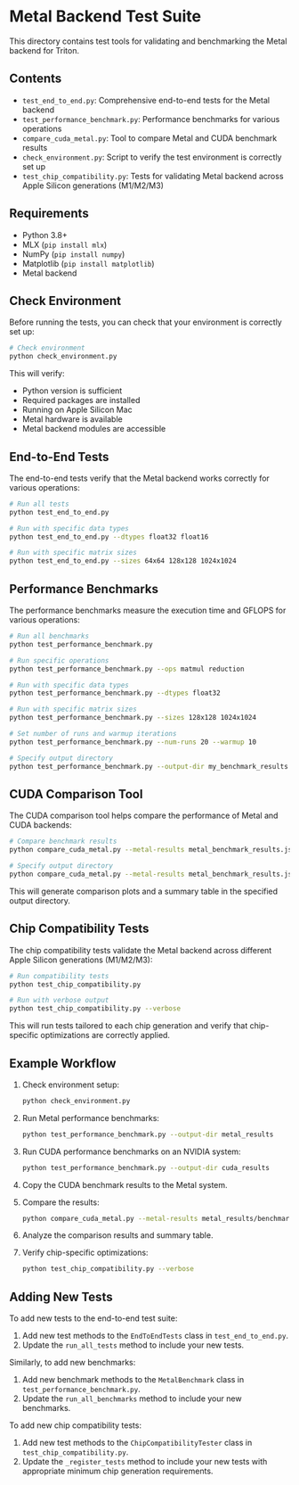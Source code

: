 # Metal Backend Test Suite

This directory contains test tools for validating and benchmarking the Metal backend for Triton.

## Contents

- `test_end_to_end.py`: Comprehensive end-to-end tests for the Metal backend
- `test_performance_benchmark.py`: Performance benchmarks for various operations
- `compare_cuda_metal.py`: Tool to compare Metal and CUDA benchmark results
- `check_environment.py`: Script to verify the test environment is correctly set up
- `test_chip_compatibility.py`: Tests for validating Metal backend across Apple Silicon generations (M1/M2/M3)

## Requirements

- Python 3.8+
- MLX (`pip install mlx`)
- NumPy (`pip install numpy`)
- Matplotlib (`pip install matplotlib`)
- Metal backend

## Check Environment

Before running the tests, you can check that your environment is correctly set up:

```bash
# Check environment
python check_environment.py
```

This will verify:
- Python version is sufficient
- Required packages are installed
- Running on Apple Silicon Mac
- Metal hardware is available
- Metal backend modules are accessible

## End-to-End Tests

The end-to-end tests verify that the Metal backend works correctly for various operations:

```bash
# Run all tests
python test_end_to_end.py

# Run with specific data types
python test_end_to_end.py --dtypes float32 float16

# Run with specific matrix sizes
python test_end_to_end.py --sizes 64x64 128x128 1024x1024
```

## Performance Benchmarks

The performance benchmarks measure the execution time and GFLOPS for various operations:

```bash
# Run all benchmarks
python test_performance_benchmark.py

# Run specific operations
python test_performance_benchmark.py --ops matmul reduction

# Run with specific data types
python test_performance_benchmark.py --dtypes float32

# Run with specific matrix sizes
python test_performance_benchmark.py --sizes 128x128 1024x1024

# Set number of runs and warmup iterations
python test_performance_benchmark.py --num-runs 20 --warmup 10

# Specify output directory
python test_performance_benchmark.py --output-dir my_benchmark_results
```

## CUDA Comparison Tool

The CUDA comparison tool helps compare the performance of Metal and CUDA backends:

```bash
# Compare benchmark results
python compare_cuda_metal.py --metal-results metal_benchmark_results.json --cuda-results cuda_benchmark_results.json

# Specify output directory
python compare_cuda_metal.py --metal-results metal_benchmark_results.json --cuda-results cuda_benchmark_results.json --output-dir comparison_results
```

This will generate comparison plots and a summary table in the specified output directory.

## Chip Compatibility Tests

The chip compatibility tests validate the Metal backend across different Apple Silicon generations (M1/M2/M3):

```bash
# Run compatibility tests
python test_chip_compatibility.py

# Run with verbose output
python test_chip_compatibility.py --verbose
```

This will run tests tailored to each chip generation and verify that chip-specific optimizations are correctly applied.

## Example Workflow

1. Check environment setup:
   ```bash
   python check_environment.py
   ```

2. Run Metal performance benchmarks:
   ```bash
   python test_performance_benchmark.py --output-dir metal_results
   ```

3. Run CUDA performance benchmarks on an NVIDIA system:
   ```bash
   python test_performance_benchmark.py --output-dir cuda_results
   ```

4. Copy the CUDA benchmark results to the Metal system.

5. Compare the results:
   ```bash
   python compare_cuda_metal.py --metal-results metal_results/benchmark_results.json --cuda-results cuda_results/benchmark_results.json --output-dir comparison
   ```

6. Analyze the comparison results and summary table.

7. Verify chip-specific optimizations:
   ```bash
   python test_chip_compatibility.py --verbose
   ```

## Adding New Tests

To add new tests to the end-to-end test suite:

1. Add new test methods to the `EndToEndTests` class in `test_end_to_end.py`.
2. Update the `run_all_tests` method to include your new tests.

Similarly, to add new benchmarks:

1. Add new benchmark methods to the `MetalBenchmark` class in `test_performance_benchmark.py`.
2. Update the `run_all_benchmarks` method to include your new benchmarks.

To add new chip compatibility tests:

1. Add new test methods to the `ChipCompatibilityTester` class in `test_chip_compatibility.py`.
2. Update the `_register_tests` method to include your new tests with appropriate minimum chip generation requirements. 